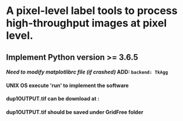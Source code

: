 # A pixel-level label tools to process high-throughput images at pixel level.
## Implement Python version >= 3.6.5
<!--#### RUN ```pip3 install plantlabeller``` to install from terminal, if you cannot run ```pip3```, use ```python3 -m pip install plantlabeller```.
#### Linux user may need to use ```sudo pip3 install plantlabeller``` or ```sudo python3 -m pip install plantlabeller```.-->
#### ***Need to modify matplotlibrc file (if crashed)***  ADD: ```backend: TkAgg```
#### UNIX OS execute 'run' to implement the software
#### dup1OUTPUT.tif can be download at :
#### dup1OUTPUT.tif should be saved under GridFree folder

<!---#### ***GDAL instllation instruction:***
1. RUN ```pip3 install GDAL==2.4.2```
   - if failed with error: > gdal-config not found
   - go to step 2.
2. RUN ```brew install gdal```, go to step 1
   - if failed with "gcc" go to step 3
3. RUN ```brew reinstall gcc```, go to step 1--->
 

